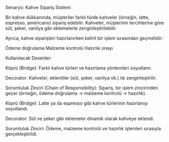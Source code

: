 Senaryo: Kahve Sipariş Sistemi


Bir kahve dükkanında, müşteriler farklı türde kahveler (örneğin, latte, espresso, americano) sipariş edebilir. Kahveler, müşterinin tercihlerine göre süt, şeker, vanilya gibi eklemelerle zenginleştirilebilir.


Ayrıca, kahve siparişleri hazırlanırken belirli bir işlem sırasından geçmelidir:

Ödeme doğrulama
Malzeme kontrolü
Hazırlık onayı


Kullanılacak Desenler:


Köprü (Bridge): Farklı kahve türleri ve hazırlama yöntemleri soyutlanır.


Decorator: Kahveler, eklentiler (süt, şeker, vanilya vb.) ile zenginleştirilir.


Sorumluluk Zinciri (Chain of Responsibility): Sipariş, bir işlem zincirinden geçer (örneğin, ödeme doğrulama → malzeme kontrolü → hazırlık).



Köprü (Bridge): Latte ya da espresso gibi kahve türlerinin hazırlanışı soyutlandı.


Decorator: Süt ve şeker gibi eklemeler dinamik olarak kahveye eklendi.


Sorumluluk Zinciri: Ödeme, malzeme kontrolü ve hazırlık işlemleri sırasıyla gerçekleştirildi.
